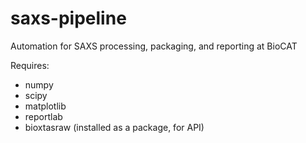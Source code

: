 # saxs-pipeline
Automation for SAXS processing, packaging, and reporting at BioCAT

Requires:
- numpy
- scipy
- matplotlib
- reportlab
- bioxtasraw (installed as a package, for API)
